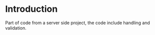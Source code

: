 # Introduction
Part of code from a server side project, the code include handling and validation.




